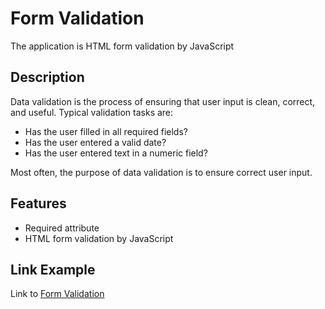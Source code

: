 # Form Validation

The application is HTML form validation by JavaScript

## Description

Data validation is the process of ensuring that user input is clean, correct, and useful. Typical validation tasks are:

- Has the user filled in all required fields?
- Has the user entered a valid date?
- Has the user entered text in a numeric field?

Most often, the purpose of data validation is to ensure correct user input.

## Features

- Required attribute
- HTML form validation by JavaScript

## Link Example

Link to [Form Validation](https://creative-form-validator.netlify.app/)
